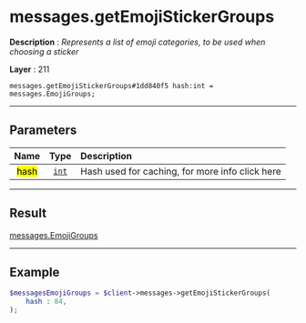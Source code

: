 # messages.getEmojiStickerGroups

**Description** : *Represents a list of emoji categories, to be used when choosing a sticker*

**Layer** : 211

```tl
messages.getEmojiStickerGroups#1dd840f5 hash:int = messages.EmojiGroups;
```

---

## Parameters

| Name | Type | Description |
| :---: | :---: | :--- |
| <mark>hash</mark> | [`int`](type/int) | Hash used for caching, for more info click here |

---

## Result

[messages.EmojiGroups](type/messages.EmojiGroups)

---

## Example

```php
$messagesEmojiGroups = $client->messages->getEmojiStickerGroups(
	hash : 84,
);
```